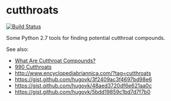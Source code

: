 # cutthroats

[![Build Status](https://travis-ci.org/hugovk/cutthroats.svg?branch=master)](https://travis-ci.org/hugovk/cutthroats)

Some Python 2.7 tools for finding potential cutthroat compounds.

See also:

 * [What Are Cutthroat Compounds?](http://www.encyclopediabriannica.com/?p=57)
 * [990 Cutthroats](http://www.encyclopediabriannica.com/?p=45)
 * http://www.encyclopediabriannica.com/?tag=cutthroats
 * https://gist.github.com/hugovk/3f2409ac3f4697bd98e6
 * https://gist.github.com/hugovk/48aed3720df6e621aa0c
 * https://gist.github.com/hugovk/5bdd19859c1bd7d7f7b0

